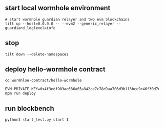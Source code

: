 ## start local wormhole environment
```
# start wormhole guardian relayer and two evm blockchains
tilt up --host=0.0.0.0 -- --evm2 --generic_relayer --guardiand_loglevel=info
```


## stop
```
tilt down --delete-namespaces
```

## deploy hello-wormhole contract

```
cd wormhloe-contract/hello-wormhole

EVM_PRIVATE_KEY=0x4f3edf983ac636a65a842ce7c78d9aa706d3b113bce9c46f30d7d21715b23b1d npm run deploy

```

## run blockbench

```
python3 start_test.py start 1
```